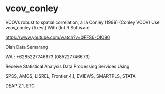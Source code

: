 # vcov_conley
VCOVs robust to spatial correlation, a la Conley (1999) (Conley VCOV) Use vcov_conley (fixest) With (In) R Software

https://www.youtube.com/watch?v=0FFS6-OIO90

Olah Data Semarang

WA : +6285227746673 (085227746673)

Receive Statistical Analysis Data Processing Services Using

SPSS, AMOS, LISREL, Frontier 4.1, EVIEWS, SMARTPLS, STATA

DEAP 2.1, ETC
